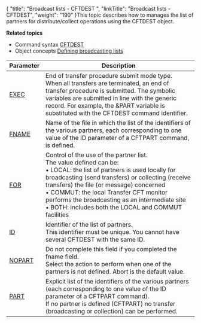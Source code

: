 {
    "title": "Broadcast lists - CFTDEST ",
    "linkTitle": "Broadcast lists - CFTDEST",
    "weight": "190"
}This topic describes how to manages the list of partners for distribute/collect
operations using the CFTDEST object.

****Related
topics****

- Command syntax
    [CFTDEST](../../../command_summary#CFTDEST)
- Object concepts
    [Defining
    broadcasting lists]()


| Parameter  | Description  |
| --- | --- |
| [EXEC](../../../command_summary/parameter_intro/exec#exec_CFTDEST) | End of transfer procedure submit mode type.<br/> When all transfers are terminated, an end of transfer procedure is submitted. The symbolic variables are submitted in line with the generic record. For example, the &amp;PART variable is substituted with the CFTDEST command identifier. |
| [FNAME](../../../command_summary/parameter_intro/fname#fname_CFTDEST)  | Name of the file in which the list of the identifiers of the various partners, each corresponding to one value of the ID parameter of a CFTPART command, is defined. |
| [FOR](../../../command_summary/parameter_intro/for) | Control of the use of the partner list.<br/> The value defined can be:<br/> • LOCAL: the list of partners is used locally for broadcasting (send transfers) or collecting (receive transfers) the file (or message) concerned<br/> • COMMUT: the local Transfer CFT monitor performs the broadcasting as an intermediate site<br/> • BOTH: includes both the LOCAL and COMMUT facilities |
| [ID](../../../command_summary/parameter_intro/id)  | Identifier of the list of partners.<br/> This identifier must be unique. You cannot have several CFTDEST with the same ID. |
| [NOPART](../../../command_summary/parameter_intro/nopart) | Do not complete this field if you completed the fname field.<br/> Select the action to perform when one of the partners is not defined. Abort is the default value. |
| [PART](../../../command_summary/parameter_intro/part)  | Explicit list of the identifiers of the various partners (each corresponding to one value of the ID parameter of a CFTPART command).<br/> If no partner is defined (CFTPART) no transfer (broadcasting or collection) can be performed. |

